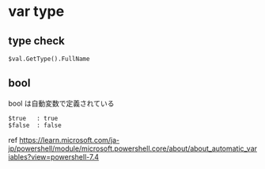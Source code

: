 
# var type


## type check

```
$val.GetType().FullName
```


## bool

bool は自動変数で定義されている

```
$true   : true
$false  : false
```

ref
https://learn.microsoft.com/ja-jp/powershell/module/microsoft.powershell.core/about/about_automatic_variables?view=powershell-7.4


